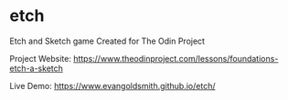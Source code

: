 # etch
Etch and Sketch game Created for The Odin Project

Project Website: https://www.theodinproject.com/lessons/foundations-etch-a-sketch

Live Demo: https://www.evangoldsmith.github.io/etch/
